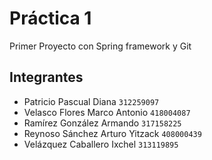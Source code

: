 # Práctica 1

Primer Proyecto con Spring framework y Git

## Integrantes

- Patricio Pascual Diana `312259097`
- Velasco Flores Marco Antonio `418004087`
- Ramírez González Armando `317158225`
- Reynoso Sánchez Arturo Yitzack `408000439`
- Velázquez Caballero Ixchel `313119895`


